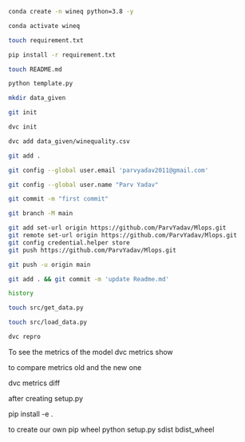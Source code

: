 ```bash
conda create -n wineq python=3.8 -y
```
```bash
conda activate wineq
```
```bash
touch requirement.txt
```
```bash
pip install -r requirement.txt
```
```bash
touch README.md
```
```bash
python template.py
```
```bash
mkdir data_given
```
```bash
git init
```
```bash
dvc init
```
```bash
dvc add data_given/winequality.csv
```
```bash
git add .
```
```bash
git config --global user.email 'parvyadav2011@gmail.com'
```
```bash
git config --global user.name "Parv Yadav"
```
```bash
git commit -m "first commit"
```
```bash
git branch -M main
```
```bash
git add set-url origin https://github.com/ParvYadav/Mlops.git
git remote set-url origin https://github.com/ParvYadav/Mlops.git
git config credential.helper store
git push https://github.com/ParvYadav/Mlops.git
```
```bash
git push -u origin main
```
```bash
git add . && git commit -m 'update Readme.md'
```
```bash
history
```
```bash
touch src/get_data.py
```
```bash
touch src/load_data.py
```
``` bash
dvc repro
```
To see the metrics of the model
dvc metrics show

to compare metrics old and the new one

dvc metrics diff

after creating setup.py

pip install -e .

to create our own pip wheel
python setup.py sdist bdist_wheel